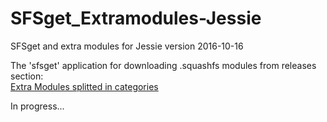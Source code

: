 # SFSget_Extramodules-Jessie
SFSget and extra modules for Jessie version 2016-10-16

The 'sfsget' application for downloading .squashfs modules from releases section:   
[Extra Modules splitted in categories](https://github.com/DebianDog/SFSget_Extramodules-Jessie/releases)

In progress...
